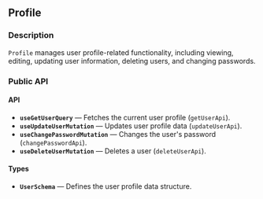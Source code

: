 ## Profile

### Description

`Profile` manages user profile-related functionality, including viewing, editing, updating user information, deleting users, and changing passwords.

### Public API

#### API

-   **`useGetUserQuery`** — Fetches the current user profile (`getUserApi`).
-   **`useUpdateUserMutation`** — Updates user profile data (`updateUserApi`).
-   **`useChangePasswordMutation`** — Changes the user's password (`changePasswordApi`).
-   **`useDeleteUserMutation`** — Deletes a user (`deleteUserApi`).

#### Types

-   **`UserSchema`** — Defines the user profile data structure.
